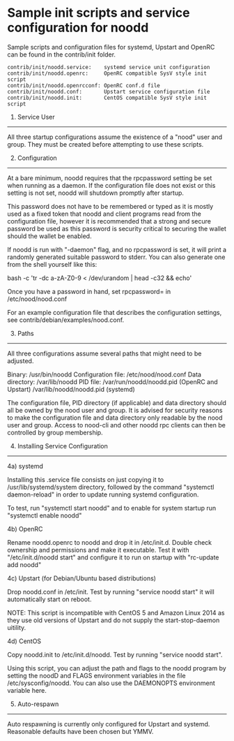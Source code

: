 Sample init scripts and service configuration for noodd
=======================================================

Sample scripts and configuration files for systemd, Upstart and OpenRC
can be found in the contrib/init folder.

    contrib/init/noodd.service:    systemd service unit configuration
    contrib/init/noodd.openrc:     OpenRC compatible SysV style init script
    contrib/init/noodd.openrcconf: OpenRC conf.d file
    contrib/init/noodd.conf:       Upstart service configuration file
    contrib/init/noodd.init:       CentOS compatible SysV style init script

1. Service User
---------------

All three startup configurations assume the existence of a "nood" user
and group.  They must be created before attempting to use these scripts.

2. Configuration
----------------

At a bare minimum, noodd requires that the rpcpassword setting be set
when running as a daemon.  If the configuration file does not exist or this
setting is not set, noodd will shutdown promptly after startup.

This password does not have to be remembered or typed as it is mostly used
as a fixed token that noodd and client programs read from the configuration
file, however it is recommended that a strong and secure password be used
as this password is security critical to securing the wallet should the
wallet be enabled.

If noodd is run with "-daemon" flag, and no rpcpassword is set, it will
print a randomly generated suitable password to stderr.  You can also
generate one from the shell yourself like this:

bash -c 'tr -dc a-zA-Z0-9 < /dev/urandom | head -c32 && echo'

Once you have a password in hand, set rpcpassword= in /etc/nood/nood.conf

For an example configuration file that describes the configuration settings,
see contrib/debian/examples/nood.conf.

3. Paths
--------

All three configurations assume several paths that might need to be adjusted.

Binary:              /usr/bin/noodd
Configuration file:  /etc/nood/nood.conf
Data directory:      /var/lib/noodd
PID file:            /var/run/noodd/noodd.pid (OpenRC and Upstart)
                     /var/lib/noodd/noodd.pid (systemd)

The configuration file, PID directory (if applicable) and data directory
should all be owned by the nood user and group.  It is advised for security
reasons to make the configuration file and data directory only readable by the
nood user and group.  Access to nood-cli and other noodd rpc clients
can then be controlled by group membership.

4. Installing Service Configuration
-----------------------------------

4a) systemd

Installing this .service file consists on just copying it to
/usr/lib/systemd/system directory, followed by the command
"systemctl daemon-reload" in order to update running systemd configuration.

To test, run "systemctl start noodd" and to enable for system startup run
"systemctl enable noodd"

4b) OpenRC

Rename noodd.openrc to noodd and drop it in /etc/init.d.  Double
check ownership and permissions and make it executable.  Test it with
"/etc/init.d/noodd start" and configure it to run on startup with
"rc-update add noodd"

4c) Upstart (for Debian/Ubuntu based distributions)

Drop noodd.conf in /etc/init.  Test by running "service noodd start"
it will automatically start on reboot.

NOTE: This script is incompatible with CentOS 5 and Amazon Linux 2014 as they
use old versions of Upstart and do not supply the start-stop-daemon uitility.

4d) CentOS

Copy noodd.init to /etc/init.d/noodd. Test by running "service noodd start".

Using this script, you can adjust the path and flags to the noodd program by
setting the noodD and FLAGS environment variables in the file
/etc/sysconfig/noodd. You can also use the DAEMONOPTS environment variable here.

5. Auto-respawn
---------------

Auto respawning is currently only configured for Upstart and systemd.
Reasonable defaults have been chosen but YMMV.